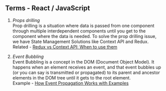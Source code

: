 ## Terms - React / JavaScript

1. *Props drilling* <br>
Prop drilling is a situation where data is passed from one component through multiple interdependent components until you get to the component where the data is needed. To solve the prop drilling issue, we have State Management Solutions like Context API and Redux.<br>
Related - [Redux vs Context API: When to use them](https://dev.to/ruppysuppy/redux-vs-context-api-when-to-use-them-4k3p)

2. *Event Bubbling* <br>
Event Bubbling is a concept in the DOM (Document Object Model). It happens when an element receives an event, and that event bubbles up (or you can say is transmitted or propagated) to its parent and ancestor elements in the DOM tree until it gets to the root element.<br>
Example - [How Event Propagation Works with Examples](https://www.freecodecamp.org/news/event-bubbling-in-javascript/)
